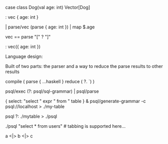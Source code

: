 
case class Dog(val age: int)
Vector[Dog]

: vec { age: int }



| parse/vec (parse {
  age: int
}) | map $.age

vec == parse "[" ? "]"


: vec({ age:  int })


Language design:

Built of two parts: the parser and a way to reduce the parse results to other results


compile (
  parse {
     ...haskell
  }
  reduce (
    ?.
  `)
)

psql/exec (?: psql/sql-grammar) | psql/parse

{
  select: "select " expr " from " table
} & psql/generate-grammar -c psql://localhost > ./my-table

psql ?: ./mytable  > ./psql

./psql "select * from users" # tabbing is supported here...



a <|> b <|> c